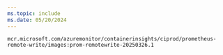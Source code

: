 ```yaml
---
ms.topic: include
ms.date: 05/20/2024
---
```

`mcr.microsoft.com/azuremonitor/containerinsights/ciprod/prometheus-remote-write/images:prom-remotewrite-20250326.1`
